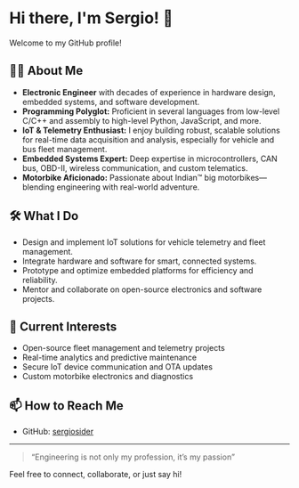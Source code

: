 # Hi there, I'm Sergio! 👋

Welcome to my GitHub profile!

## 👨‍💻 About Me

- **Electronic Engineer** with decades of experience in hardware design, embedded systems, and software development.
- **Programming Polyglot:** Proficient in several languages from low-level C/C++ and assembly to high-level Python, JavaScript, and more.
- **IoT & Telemetry Enthusiast:** I enjoy building robust, scalable solutions for real-time data acquisition and analysis, especially for vehicle and bus fleet management.
- **Embedded Systems Expert:** Deep expertise in microcontrollers, CAN bus, OBD-II, wireless communication, and custom telematics.
- **Motorbike Aficionado:** Passionate about Indian™ big motorbikes—blending engineering with real-world adventure.

## 🛠️ What I Do

- Design and implement IoT solutions for vehicle telemetry and fleet management.
- Integrate hardware and software for smart, connected systems.
- Prototype and optimize embedded platforms for efficiency and reliability.
- Mentor and collaborate on open-source electronics and software projects.

## 🚀 Current Interests

- Open-source fleet management and telemetry projects
- Real-time analytics and predictive maintenance
- Secure IoT device communication and OTA updates
- Custom motorbike electronics and diagnostics

## 📫 How to Reach Me

- GitHub: [sergiosider](https://github.com/sergiosider)

---

> “Engineering is not only my profession, it’s my passion”

Feel free to connect, collaborate, or just say hi!
